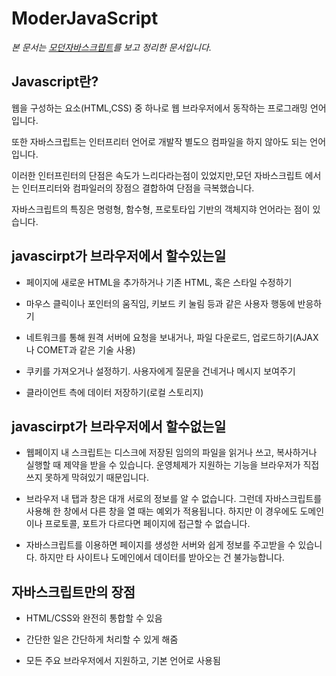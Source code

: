 # ModerJavaScript
*본 문서는 <a href=https://ko.javascript.info/intro>모던자바스크립트</a>를 보고 정리한 문서입니다.*

## Javascript란?
웹을 구성하는 요소(HTML,CSS) 중 하나로 웹 브라우저에서 동작하는 프로그래밍 언어입니다.

또한 자바스크립트는 인터프리터 언어로 개발작 별도으 컴파일을 하지 않아도 되는 언어입니다. 

이러한 인터프린터의 단점은 속도가 느리다라는점이 있었지만,모던 자바스크립트 에서는 인터프리터와 컴파일러의 장점으 결합하여 단점을 극복했습니다.

자바스크립트의 특징은 명령형, 함수형, 프로토타입 기반의 객체지햐 언어라는 점이 있습니다. 


## javascirpt가 브라우저에서 할수있는일

- 페이지에 새로운 HTML을 추가하거나 기존 HTML, 혹은 스타일 수정하기

- 마우스 클릭이나 포인터의 움직임, 키보드 키 눌림 등과 같은 사용자 행동에 반응하기

- 네트워크를 통해 원격 서버에 요청을 보내거나, 파일 다운로드, 업로드하기(AJAX나 COMET과 같은 기술 사용)

- 쿠키를 가져오거나 설정하기. 사용자에게 질문을 건네거나 메시지 보여주기

- 클라이언트 측에 데이터 저장하기(로컬 스토리지)

## javascirpt가 브라우저에서 할수없는일

- 웹페이지 내 스크립트는 디스크에 저장된 임의의 파일을 읽거나 쓰고, 복사하거나 실행할 때 제약을 받을 수 있습니다. 운영체제가 지원하는 기능을 브라우저가 직접 쓰지 못하게 막혀있기 때문입니다.

- 브라우저 내 탭과 창은 대개 서로의 정보를 알 수 없습니다. 그런데 자바스크립트를 사용해 한 창에서 다른 창을 열 때는 예외가 적용됩니다. 하지만 이 경우에도 도메인이나 프로토콜, 포트가 다르다면 페이지에 접근할 수 없습니다.

- 자바스크립트를 이용하면 페이지를 생성한 서버와 쉽게 정보를 주고받을 수 있습니다. 하지만 타 사이트나 도메인에서 데이터를 받아오는 건 불가능합니다.

## 자바스크립트만의 장점
- HTML/CSS와 완전히 통합할 수 있음

- 간단한 일은 간단하게 처리할 수 있게 해줌

- 모든 주요 브라우저에서 지원하고, 기본 언어로 사용됨
